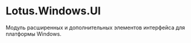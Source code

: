 ﻿# Lotus.Windows.UI

Модуль расширенных и дополнительных элементов интерфейса для платформы Windows.